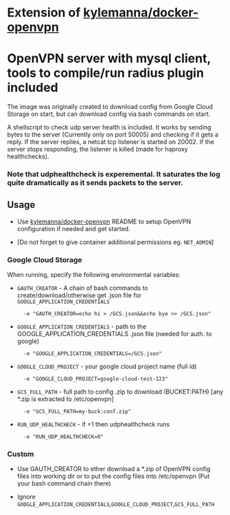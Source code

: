 # Extension of [kylemanna/docker-openvpn](https://github.com/kylemanna/docker-openvpn)
# OpenVPN server with mysql client, tools to compile/run radius plugin included 
The image was originally created to download config from Google Cloud Storage on start, but can download config via bash commands on start.

A shellscript to check udp server health is included. It works by sending bytes to the server (Currently only on port 50005) and checking if it gets a reply. If the server replies, a netcat tcp listener is started on 20002. If the server stops responding, the listener is killed (made for haproxy healthchecks).

### Note that udphealthcheck is experemental. It saturates the log quite dramatically as it sends packets to the server.

## Usage

* Use [kylemanna/docker-openvpn](https://github.com/kylemanna/docker-openvpn) README to setup OpenVPN configuration if needed and get started.

* [Do not forget to give container additional permissions eg. `NET_ADMIN`]

### Google Cloud Storage

When running, specify the following environmental variables:

* `GAUTH_CREATOR` - A chain of bash commands to create/download/otherwise get .json file for `GOOGLE_APPLICATION_CREDENTIALS`

        -e "GAUTH_CREATOR=echo hi > /GCS.json&&echo bye >> /GCS.json"

* `GOOGLE_APPLICATION_CREDENTIALS` - path to the GOOGLE_APPLICATION_CREDENTIALS .json file (needed for auth. to google)

        -e "GOOGLE_APPLICATION_CREDENTIALS=/GCS.json"
        
* `GOOGLE_CLOUD_PROJECT` - your google cloud project name (full id)

        -e "GOOGLE_CLOUD_PROJECT=google-cloud-test-123"
        
* `GCS_FULL_PATH` - full path to config .zip to download (BUCKET:PATH) [any *.zip is extracted to /etc/openvpn]

        -e "GCS_FULL_PATH=my-buck:conf.zip"
        
* `RUN_UDP_HEALTHCHECK` - if =1 then udphealthcheck runs 

        -e "RUN_UDP_HEALTHCHECK=0"

### Custom

* Use GAUTH_CREATOR to ether download a *.zip of OpenVPN config files into working dir or to put the config files into /etc/openvpn (Put your bash command chain there) 

* Ignore `GOOGLE_APPLICATION_CREDENTIALS`,`GOOGLE_CLOUD_PROJECT`,`GCS_FULL_PATH`

